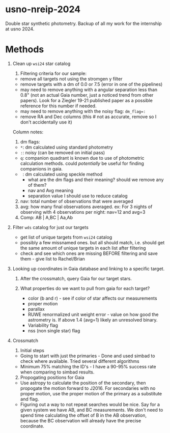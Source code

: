 # usno-nreip-2024
Double star synthetic photometry. Backup of all my work for the internship at usno 2024.

# Methods
1. Clean up `wsi24` star catalog
	1. Filtering criteria for our sample:
	* remove all targets not using the stromgen y filter
	* remove targets with a dm of 0.0 or 7.5 (error in one of the pipelines)
	* may need to remove anything with a angular separation less than 0.8" (not an actual Gaia number, just a noticed trend from other papers). Look for a Ziegler 19-21 published paper as a possible reference for this number if needed.
	* may need to remove anything with the noisy flag: `dm_flag=:`
	* remove RA and Dec columns (this # not as accurate, remove so I don't accidentally use it)

	Column notes:
	1. dm flags:
	* `*`: dm calculated using standard photometry
	* `:`: noisy (can be removed on initial pass)
	* `q`: companion quadrant is known due to use of photometric calculation methods. could _potentially_ be useful for finding companions in gaia.
	* ` `: dm calculated using speckle method
		* what are the dm flags and their meaning? should we remove any of them?
		* nav and Avg meaning
		* separation value I should use to reduce catalog
	
	2. nav: total number of observations that were averaged
	3. avg: how many final observations averaged. ex: For 3 nights of observing with 4 observations per night: nav=12 and avg=3
	4. Comp: AB | A,BC | Aa,Ab

2. Filter `wds` catalog for just our targets
	* get list of unique targets from `wsi24` catalog
	* possibly a few missnamed ones. but all should match, i.e. should get the same amount of unique targets in each list after filtering
	* check and see which ones are missing BEFORE filtering and save them - give list to Rachel/Brian

3. Looking up coordinates in Gaia database and linking to a specific target.
	1. After the crossmatch, query Gaia for our target stars.

	2. What properties do we want to pull from gaia for each target?
		* color (b and r) -  see if color of star affects our measurements
		* proper motion
		* parallax
		* RUWE renormalized unit weight error - value on how good the astrometry is. If above 1.4 (avg=1) likely an unresolved binary.
		* Variability flag
		* nss (non single star) flag

4. Crossmatch
	1. Initial steps
	* Going to start with just the primaries - Done and used simbad to check where available. Tried several different algorithms
	* Minimum 75% matching the ID's - I have a 90-95% success rate when comparing to simbad results.

	2. Propogating positions for Gaia
	* Use astropy to calculate the position of the secondary, then propogate the motion forward to J2016. For secondaries with no proper motion, use the proper motion of the primary as a substitute and flag.
	* Figuring out a way to not repeat searches would be nice. Say for a given system we have AB, and BC measurements. We don't need to spend time calculating the offset of B in the AB observation, because the BC observation will already have the precise coordinate.
